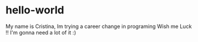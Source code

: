 # hello-world
My name is Cristina,
Im trying a career change in programing 
Wish me Luck !! 
I'm gonna need a lot of it :)
